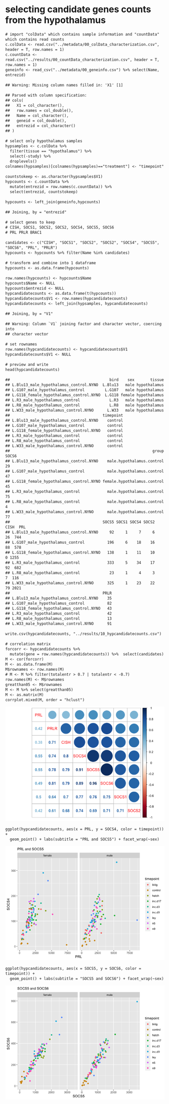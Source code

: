 selecting candidate genes counts from the hypothalamus
======================================================

    # import "colData" which contains sample information and "countData" which contains read counts
    c.colData <- read.csv("../metadata/00_colData_characterization.csv", header = T, row.names = 1)
    c.countData <- read.csv("../results/00_countData_characterization.csv", header = T, row.names = 1)
    geneinfo <- read_csv("../metadata/00_geneinfo.csv") %>% select(Name, entrezid)

    ## Warning: Missing column names filled in: 'X1' [1]

    ## Parsed with column specification:
    ## cols(
    ##   X1 = col_character(),
    ##   row.names = col_double(),
    ##   Name = col_character(),
    ##   geneid = col_double(),
    ##   entrezid = col_character()
    ## )

    # select only hypothalamus samples
    hypsamples <- c.colData %>% 
      filter(tissue == "hypothalamus") %>%
      select(-study) %>%
      droplevels()
    colnames(hypsamples)[colnames(hypsamples)=="treatment"] <- "timepoint"

    countstokeep <- as.character(hypsamples$V1)
    hypcounts <- c.countData %>% 
      mutate(entrezid = row.names(c.countData)) %>% 
      select(entrezid, countstokeep)

    hypcounts <- left_join(geneinfo,hypcounts)

    ## Joining, by = "entrezid"

    # select genes to keep 
    # CISH, SOCS1, SOCS2, SOCS2, SOCS4, SOCS5, SOCS6
    # PRL PRLR BRAC1

    candidates <- c("CISH", "SOCS1", "SOCS2", "SOCS2", "SOCS4", "SOCS5", "SOCS6", "PRL", "PRLR")
    hypcounts <- hypcounts %>% filter(Name %in% candidates)

    # transform and combine into 1 dataframe
    hypcounts <- as.data.frame(hypcounts)

    row.names(hypcounts) <- hypcounts$Name
    hypcounts$Name <- NULL
    hypcounts$entrezid <- NULL
    hypcandidatecounts <- as.data.frame(t(hypcounts))
    hypcandidatecounts$V1 <- row.names(hypcandidatecounts)
    hypcandidatecounts <- left_join(hypsamples, hypcandidatecounts)

    ## Joining, by = "V1"

    ## Warning: Column `V1` joining factor and character vector, coercing into
    ## character vector

    # set rownames
    row.names(hypcandidatecounts) <- hypcandidatecounts$V1
    hypcandidatecounts$V1 <- NULL

    # preview and write
    head(hypcandidatecounts)

    ##                                            bird    sex       tissue
    ## L.Blu13_male_hypothalamus_control.NYNO  L.Blu13   male hypothalamus
    ## L.G107_male_hypothalamus_control         L.G107   male hypothalamus
    ## L.G118_female_hypothalamus_control.NYNO  L.G118 female hypothalamus
    ## L.R3_male_hypothalamus_control             L.R3   male hypothalamus
    ## L.R8_male_hypothalamus_control             L.R8   male hypothalamus
    ## L.W33_male_hypothalamus_control.NYNO      L.W33   male hypothalamus
    ##                                         timepoint
    ## L.Blu13_male_hypothalamus_control.NYNO    control
    ## L.G107_male_hypothalamus_control          control
    ## L.G118_female_hypothalamus_control.NYNO   control
    ## L.R3_male_hypothalamus_control            control
    ## L.R8_male_hypothalamus_control            control
    ## L.W33_male_hypothalamus_control.NYNO      control
    ##                                                               group SOCS6
    ## L.Blu13_male_hypothalamus_control.NYNO    male.hypothalamus.control    29
    ## L.G107_male_hypothalamus_control          male.hypothalamus.control    47
    ## L.G118_female_hypothalamus_control.NYNO female.hypothalamus.control    45
    ## L.R3_male_hypothalamus_control            male.hypothalamus.control    75
    ## L.R8_male_hypothalamus_control            male.hypothalamus.control     4
    ## L.W33_male_hypothalamus_control.NYNO      male.hypothalamus.control    77
    ##                                         SOCS5 SOCS1 SOCS4 SOCS2 CISH  PRL
    ## L.Blu13_male_hypothalamus_control.NYNO     92     1     7     6   26  744
    ## L.G107_male_hypothalamus_control          196     6    18    16   88  578
    ## L.G118_female_hypothalamus_control.NYNO   138     1    11    10    0 1255
    ## L.R3_male_hypothalamus_control            333     5    34    17   92  682
    ## L.R8_male_hypothalamus_control             23     1     4     3    7  116
    ## L.W33_male_hypothalamus_control.NYNO      325     1    23    22   79 2021
    ##                                         PRLR
    ## L.Blu13_male_hypothalamus_control.NYNO    35
    ## L.G107_male_hypothalamus_control          82
    ## L.G118_female_hypothalamus_control.NYNO   43
    ## L.R3_male_hypothalamus_control            42
    ## L.R8_male_hypothalamus_control            13
    ## L.W33_male_hypothalamus_control.NYNO      91

    write.csv(hypcandidatecounts, "../results/10_hypcandidatecounts.csv")

    # correlation matrix
    forcorr <- hypcandidatecounts %>% 
      mutate(gene = row.names(hypcandidatecounts)) %>%  select(candidates)
    M <- cor(forcorr)
    M <- as.data.frame(M)
    M$rownames <- row.names(M)
    # M <- M %>% filter(totalentr > 0.7 | totalentr < -0.7)
    row.names(M) <- M$rownames
    greatthan05 <- M$rownames
    M <- M %>% select(greatthan05)
    M <- as.matrix(M)
    corrplot.mixed(M, order = "hclust")

![](../figures/specificgenes/PRL-1.png)

    ggplot(hypcandidatecounts, aes(x = PRL, y = SOCS4, color = timepoint)) + 
      geom_point() + labs(subtitle = "PRL and SOCS5") + facet_wrap(~sex)

![](../figures/specificgenes/PRL-2.png)

    ggplot(hypcandidatecounts, aes(x = SOCS5, y = SOCS6, color = timepoint)) + 
      geom_point() + labs(subtitle = "SOCS5 and SOCS6") + facet_wrap(~sex)

![](../figures/specificgenes/PRL-3.png)
